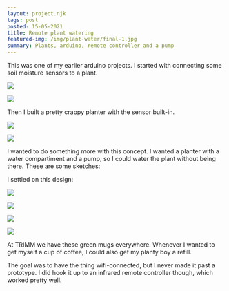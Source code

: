 ```yaml
---
layout: project.njk
tags: post
posted: 15-05-2021
title: Remote plant watering
featured-img: /img/plant-water/final-1.jpg
summary: Plants, arduino, remote controller and a pump
---
```


This was one of my earlier arduino projects. I started with connecting some soil moisture sensors to a plant.

![](/img/plant-water/plant-water-sensor.jpg)

![](/img/plant-water/plant-water-sensor-2.jpg)

Then I built a pretty crappy planter with the sensor built-in.

![](/img/plant-water/plant-water-gift-1.jpg)

![](/img/plant-water/plant-water-gift-2.jpg)

I wanted to do something more with this concept. I wanted a planter with a water compartiment and a pump, so I could water the plant without being there. These are some sketches:



I settled on this design:

![](/img/plant-water/sketch.jpeg)

![](/img/plant-water/IMG_20190317_122331.jpg)

![](/img/plant-water/electronics.jpg)

![](/img/plant-water/final-1.jpg)

At TRIMM we have these green mugs everywhere. Whenever I wanted to get myself a cup of coffee, I could also get my planty boy a refill. 

The goal was to have the thing wifi-connected, but I never made it past a prototype. I did hook it up to an infrared remote controller though, which worked pretty well.














